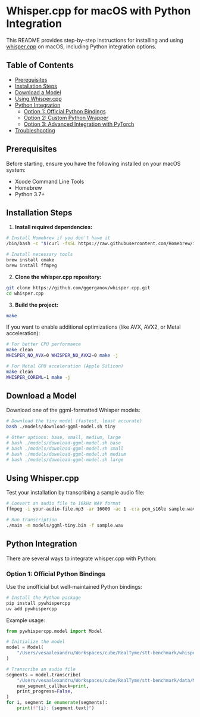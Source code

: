 # Whisper.cpp for macOS with Python Integration

This README provides step-by-step instructions for installing and using [whisper.cpp](https://github.com/ggerganov/whisper.cpp) on macOS, including Python integration options.

## Table of Contents
- [Prerequisites](#prerequisites)
- [Installation Steps](#installation-steps)
- [Download a Model](#download-a-model)
- [Using Whisper.cpp](#using-whispercpp)
- [Python Integration](#python-integration)
  - [Option 1: Official Python Bindings](#option-1-official-python-bindings)
  - [Option 2: Custom Python Wrapper](#option-2-custom-python-wrapper)
  - [Option 3: Advanced Integration with PyTorch](#option-3-advanced-integration-with-pytorch)
- [Troubleshooting](#troubleshooting)

## Prerequisites

Before starting, ensure you have the following installed on your macOS system:
- Xcode Command Line Tools
- Homebrew
- Python 3.7+

## Installation Steps

1. **Install required dependencies:**

```bash
# Install Homebrew if you don't have it
/bin/bash -c "$(curl -fsSL https://raw.githubusercontent.com/Homebrew/install/HEAD/install.sh)"

# Install necessary tools
brew install cmake
brew install ffmpeg
```

2. **Clone the whisper.cpp repository:**

```bash
git clone https://github.com/ggerganov/whisper.cpp.git
cd whisper.cpp
```

3. **Build the project:**

```bash
make
```

If you want to enable additional optimizations (like AVX, AVX2, or Metal acceleration):

```bash
# For better CPU performance
make clean
WHISPER_NO_AVX=0 WHISPER_NO_AVX2=0 make -j

# For Metal GPU acceleration (Apple Silicon)
make clean
WHISPER_COREML=1 make -j
```

## Download a Model

Download one of the ggml-formatted Whisper models:

```bash
# Download the tiny model (fastest, least accurate)
bash ./models/download-ggml-model.sh tiny

# Other options: base, small, medium, large
# bash ./models/download-ggml-model.sh base
# bash ./models/download-ggml-model.sh small
# bash ./models/download-ggml-model.sh medium
# bash ./models/download-ggml-model.sh large
```

## Using Whisper.cpp

Test your installation by transcribing a sample audio file:

```bash
# Convert an audio file to 16kHz WAV format
ffmpeg -i your-audio-file.mp3 -ar 16000 -ac 1 -c:a pcm_s16le sample.wav

# Run transcription
./main -m models/ggml-tiny.bin -f sample.wav
```

## Python Integration

There are several ways to integrate whisper.cpp with Python:

### Option 1: Official Python Bindings

Use the unofficial but well-maintained Python bindings:

```bash
# Install the Python package
pip install pywhispercpp
uv add pywhispercpp
```

Example usage:

```python
from pywhispercpp.model import Model

# Initialize the model
model = Model(
    "/Users/vesaalexandru/Workspaces/cube/RealTyme/stt-benchmark/whisper.cpp/models/ggml-tiny.bin"
)

# Transcribe an audio file
segments = model.transcribe(
    "/Users/vesaalexandru/Workspaces/cube/RealTyme/stt-benchmark/data/M18_05_01.wav",
    new_segment_callback=print,
    print_progress=False,
)
for i, segment in enumerate(segments):
    print(f"{i}: {segment.text}")

```

